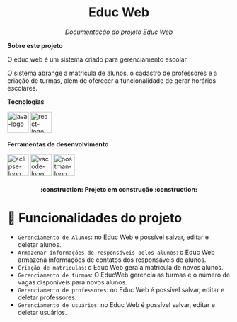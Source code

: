 <h1 align="center">Educ Web</h1>
<p align="center"><i>Documentação do projeto Educ Web</i></p>

<b>Sobre este projeto</b>

O educ web é um sistema criado para gerenciamento escolar.

O sistema abrange a matrícula de alunos, o cadastro de professores e a criação de turmas, além de oferecer a funcionalidade de gerar horários escolares.

<b>Tecnologias</b>

<p display="inline-block">
  <img width="48" src="https://cdn-icons-png.flaticon.com/512/5968/5968282.png" alt="java-logo"/>
  <img width="48" src="https://w7.pngwing.com/pngs/18/497/png-transparent-black-and-blue-atom-icon-screenshot-react-javascript-responsive-web-design-github-angularjs-github-logo-electric-blue-signage.png" alt="react-logo"/>
</p>

<b>Ferramentas de desenvolvimento</b>

<p display="inline-block">
  <img width="48" src="https://algol.dev/wp-content/uploads/2020/10/logo-eclipse.png" alt="eclipse-logo"/>
  <img width="48" src="https://upload.wikimedia.org/wikipedia/commons/thumb/9/9a/Visual_Studio_Code_1.35_icon.svg/2048px-Visual_Studio_Code_1.35_icon.svg.png" alt="vscode-logo"/>
  <img width="48" src="https://cdn.iconscout.com/icon/free/png-256/free-postman-3521648-2945092.png?f=webp" alt="postman-logo"/>
</p>

<h4 align="center"> 
    :construction:  Projeto em construção  :construction:
</h4>

# :hammer: Funcionalidades do projeto

- `Gerenciamento de Alunos`: no Educ Web é possível salvar, editar e deletar alunos.
- `Armazenar informações de responsáveis pelos alunos`: o Educ Web armazena informações de contatos dos responsáveis de alunos.
- `Criação de matriculas`: o Educ Web gera a matricula de novos alunos.
- `Gerenciamento de turmas`: O EducWeb gerencia as turmas e o número de vagas disponíveis para novos alunos.
- `Gerenciamento de professores`: no Educ Web é possível salvar, editar e deletar professores.
- `Gerenciamento de usuários`: no Educ Web é possível salvar, editar e deletar usuários.
